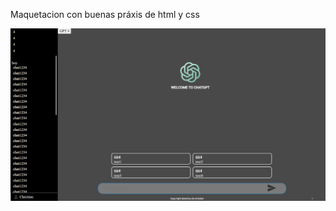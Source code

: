 Maquetacion con buenas práxis de html y css

![maquetacion GPT](https://github.com/christiancampos123/chatGPT/blob/e1e7f75186a806b7ad8ae43591862a16d206903a/img/maquetacion%20chatGPT.png)